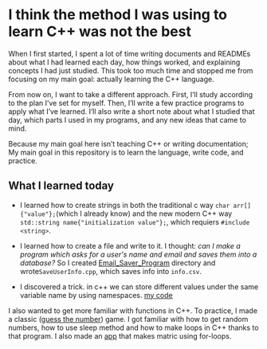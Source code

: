 # I think the method I was using to learn C++ was not the best

When I first started, I spent a lot of time writing documents and READMEs about what I had learned each day, how things worked, and explaining concepts I had just studied. This took too much time and stopped me from focusing on my main goal: actually learning the C++ language.

From now on, I want to take a different approach. First, I’ll study according to the plan I’ve set for myself. Then, I’ll write a few practice programs to apply what I’ve learned. I’ll also write a short note about what I studied that day, which parts I used in my programs, and any new ideas that came to mind.

Because my main goal here isn’t teaching C++ or writing documentation; My main goal in this repository is to learn the language, write code, and practice.

## What I learned today

- I learned how to create strings in both the traditional c way `char arr[]{"value"};`(which I already know) and the new modern C++ way `std::string name{"initialization value"};`, which requiers `#include <string>`.

- I learned how to create a file and write to it. I thought: *can I make a program which asks for a user's name and email and saves them into a database?* So I created [Email_Saver_Program](EmailSaverProgram/) directory and wrote`SaveUserInfo.cpp`, which saves info into `info.csv`.

- I discovered a trick. in c++ we can store different values under the same variable name by using namespaces. [my code](NamespacePractice/namespace_practice.cpp)

I also wanted to get more familiar with functions in C++. To practice, I made a classic ([guess the number](GuessTheNumber/GuessTheNumberGame/GuessTheNumber.cc)) game. I got familiar with how to get random numbers, how to use sleep method and how to make loops in C++ thanks to that program. I also made an [app](MatrixGenerator/MatrixGenerator.cpp) that makes matric using for-loops.
